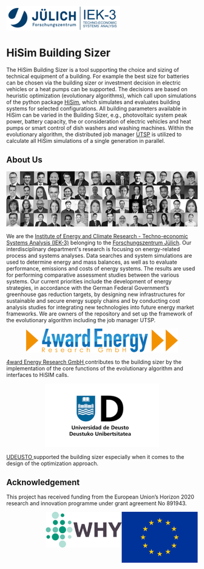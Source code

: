 <a href="https://www.fz-juelich.de/en/iek/iek-3"><img src="https://raw.githubusercontent.com/OfficialCodexplosive/README_Assets/862a93188b61ab4dd0eebde3ab5daad636e129d5/FJZ_IEK-3_logo.svg" alt="FZJ Logo" width="300px"></a>

# HiSim Building Sizer

The HiSim Building Sizer is a tool supporting the choice and sizing of technical equipment of a building. For example the best size for batteries can be chosen via the building sizer or investment decision in electric vehicles or a heat pumps can be supported. The decisions are based on heuristic optimization (evolutionary algorithms), which call upon simulations of the python package [HiSim](https://github.com/FZJ-IEK3-VSA/HiSim), which simulates and evaluates building systems for selected configurations.
All building parameters available in HiSim can be varied in the Building Sizer, e.g., photovoltaic system peak power, battery capacity, the or consideration of electric vehicles and heat pumps or smart control of dish washers and washing machines.
Within the evolutionary algorithm, the distributed job manager [UTSP](https://github.com/FZJ-IEK3-VSA/UTSP_Client) is utilized to calculate all HiSim simulations of a single generation in parallel.


## About Us
<p align="center"><a href="https://www.fz-juelich.de/en/iek/iek-3"><img src="https://github.com/OfficialCodexplosive/README_Assets/blob/master/iek3-wide.png?raw=true" alt="Institut TSA"></a></p>
We are the <a href="https://www.fz-juelich.de/en/iek/iek-3">Institute of Energy and Climate Research - Techno-economic Systems Analysis (IEK-3)</a> belonging to the <a href="https://www.fz-juelich.de/en">Forschungszentrum Jülich</a>. Our interdisciplinary department's research is focusing on energy-related process and systems analyses. Data searches and system simulations are used to determine energy and mass balances, as well as to evaluate performance, emissions and costs of energy systems. The results are used for performing comparative assessment studies between the various systems. Our current priorities include the development of energy strategies, in accordance with the German Federal Government’s greenhouse gas reduction targets, by designing new infrastructures for sustainable and secure energy supply chains and by conducting cost analysis studies for integrating new technologies into future energy market frameworks.
We are owners of the repository and set up the framework of the evolutionary algorithm including the job manager UTSP.


<p align="center"><a href="https://www.4wardenergy.at/en"><img src="logos/logo_4ER.png" alt="" width="400px"></a></p>
<a href="https://www.4wardenergy.at/en"> 4ward Energy Research GmbH </a> contributes to the building sizer by the implementation of the core functions of the evolutionary algorithm and interfaces to HiSIM calls.

<p align="center"><a href="https://www.deusto.es/en/inicio"><img src="logos/logo_deusto.png" alt=""></a></p>
<a href="https://www.deusto.es/en/inicio"> UDEUSTO </a> supported the building sizer especially when it comes to the design of the optimization approach.


## Acknowledgement
This project has received funding from the European Union’s Horizon 2020 research and innovation programme under grant agreement No 891943. 

<img src="logos/eulogo.png" alt="EU Logo" width="200px" style="float:right"></a>

<a href="https://www.why-h2020.eu/"><img src="logos/whylogo.jpg" alt="WHY Logo" width="200px" style="float:right"></a>